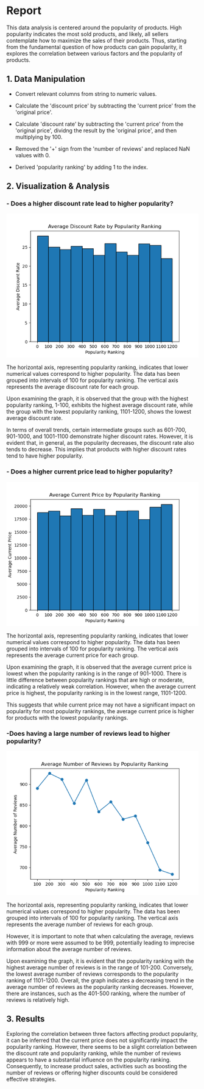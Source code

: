 # Report
This data analysis is centered around the popularity of products. High popularity indicates the most sold products, and likely, all sellers contemplate how to maximize the sales of their products. Thus, starting from the fundamental question of how products can gain popularity, it explores the correlation between various factors and the popularity of products.

## 1. Data Manipulation

- Convert relevant columns from string to numeric values.
- Calculate the 'discount price' by subtracting the 'current price' from the 'original price'.

- Calculate 'discount rate' by subtracting the 'current price' from the 'original price', dividng the result by the 'original price', and then multiplying by 100.

- Removed the '+' sign from the 'number of reviews' and replaced NaN values with 0.

- Derived 'popularity ranking' by adding 1 to the index.

## 2. Visualization & Analysis
### - Does a higher discount rate lead to higher popularity?
![](graph/Figure_1.png)

The horizontal axis, representing popularity ranking, indicates that lower numerical values correspond to higher popularity. The data has been grouped into intervals of 100 for popularity ranking. The vertical axis represents the average discount rate for each group.

Upon examining the graph, it is observed that the group with the highest popularity ranking, 1-100, exhibits the highest average discount rate, while the group with the lowest popularity ranking, 1101-1200, shows the lowest average discount rate.

In terms of overall trends, certain intermediate groups such as 601-700, 901-1000, and 1001-1100 demonstrate higher discount rates. However, it is evident that, in general, as the popularity decreases, the discount rate also tends to decrease. This implies that products with higher discount rates tend to have higher popularity.

### - Does a higher current price lead to higher popularity?
![](graph/Figure_2.png)

The horizontal axis, representing popularity ranking, indicates that lower numerical values correspond to higher popularity. The data has been grouped into intervals of 100 for popularity ranking. The vertical axis represents the average current price for each group.

Upon examining the graph, it is observed that the average current price is lowest when the popularity ranking is in the range of 901-1000. There is little difference between popularity rankings that are high or moderate, indicating a relatively weak correlation. However, when the average current price is highest, the popularity ranking is in the lowest range, 1101-1200.

This suggests that while current price may not have a significant impact on popularity for most popularity rankings, the average current price is higher for products with the lowest popularity rankings.


### -Does having a large number of reviews lead to higher popularity?
![](graph/Figure_3.png)


The horizontal axis, representing popularity ranking, indicates that lower numerical values correspond to higher popularity. The data has been grouped into intervals of 100 for popularity ranking. The vertical axis represents the average number of reviews for each group.

However, it is important to note that when calculating the average, reviews with 999 or more were assumed to be 999, potentially leading to imprecise information about the average number of reviews.

Upon examining the graph, it is evident that the popularity ranking with the highest average number of reviews is in the range of 101-200. Conversely, the lowest average number of reviews corresponds to the popularity ranking of 1101-1200. Overall, the graph indicates a decreasing trend in the average number of reviews as the popularity ranking decreases. However, there are instances, such as the 401-500 ranking, where the number of reviews is relatively high.

## 3. Results
Exploring the correlation between three factors affecting product popularity, it can be inferred that the current price does not significantly impact the popularity ranking. However, there seems to be a slight correlation between the discount rate and popularity ranking, while the number of reviews appears to have a substantial influence on the popularity ranking. Consequently, to increase product sales, activities such as boosting the number of reviews or offering higher discounts could be considered effective strategies.